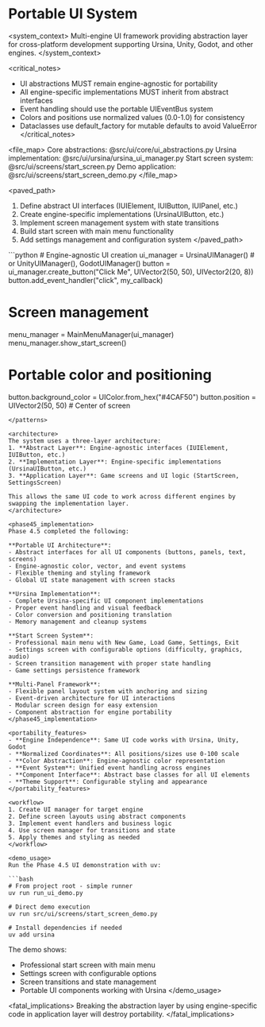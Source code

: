 # Portable UI System

<system_context>
Multi-engine UI framework providing abstraction layer for cross-platform development supporting Ursina, Unity, Godot, and other engines.
</system_context>

<critical_notes>
- UI abstractions MUST remain engine-agnostic for portability
- All engine-specific implementations MUST inherit from abstract interfaces
- Event handling should use the portable UIEventBus system
- Colors and positions use normalized values (0.0-1.0) for consistency
- Dataclasses use default_factory for mutable defaults to avoid ValueError
</critical_notes>

<file_map>
Core abstractions: @src/ui/core/ui_abstractions.py
Ursina implementation: @src/ui/ursina/ursina_ui_manager.py
Start screen system: @src/ui/screens/start_screen.py
Demo application: @src/ui/screens/start_screen_demo.py
</file_map>

<paved_path>
1. Define abstract UI interfaces (IUIElement, IUIButton, IUIPanel, etc.)
2. Create engine-specific implementations (UrsinaUIButton, etc.)
3. Implement screen management system with state transitions
4. Build start screen with main menu functionality
5. Add settings management and configuration system
</paved_path>

<patterns>
```python
# Engine-agnostic UI creation
ui_manager = UrsinaUIManager()  # or UnityUIManager(), GodotUIManager()
button = ui_manager.create_button("Click Me", UIVector2(50, 50), UIVector2(20, 8))
button.add_event_handler("click", my_callback)

# Screen management
menu_manager = MainMenuManager(ui_manager)
menu_manager.show_start_screen()

# Portable color and positioning
button.background_color = UIColor.from_hex("#4CAF50")
button.position = UIVector2(50, 50)  # Center of screen
```
</patterns>

<architecture>
The system uses a three-layer architecture:
1. **Abstract Layer**: Engine-agnostic interfaces (IUIElement, IUIButton, etc.)
2. **Implementation Layer**: Engine-specific implementations (UrsinaUIButton, etc.)
3. **Application Layer**: Game screens and UI logic (StartScreen, SettingsScreen)

This allows the same UI code to work across different engines by swapping the implementation layer.
</architecture>

<phase45_implementation>
Phase 4.5 completed the following:

**Portable UI Architecture**:
- Abstract interfaces for all UI components (buttons, panels, text, screens)
- Engine-agnostic color, vector, and event systems
- Flexible theming and styling framework
- Global UI state management with screen stacks

**Ursina Implementation**:
- Complete Ursina-specific UI component implementations
- Proper event handling and visual feedback
- Color conversion and positioning translation
- Memory management and cleanup systems

**Start Screen System**:
- Professional main menu with New Game, Load Game, Settings, Exit
- Settings screen with configurable options (difficulty, graphics, audio)
- Screen transition management with proper state handling
- Game settings persistence framework

**Multi-Panel Framework**:
- Flexible panel layout system with anchoring and sizing
- Event-driven architecture for UI interactions
- Modular screen design for easy extension
- Component abstraction for engine portability
</phase45_implementation>

<portability_features>
- **Engine Independence**: Same UI code works with Ursina, Unity, Godot
- **Normalized Coordinates**: All positions/sizes use 0-100 scale
- **Color Abstraction**: Engine-agnostic color representation
- **Event System**: Unified event handling across engines
- **Component Interface**: Abstract base classes for all UI elements
- **Theme Support**: Configurable styling and appearance
</portability_features>

<workflow>
1. Create UI manager for target engine
2. Define screen layouts using abstract components  
3. Implement event handlers and business logic
4. Use screen manager for transitions and state
5. Apply themes and styling as needed
</workflow>

<demo_usage>
Run the Phase 4.5 UI demonstration with uv:

```bash
# From project root - simple runner
uv run run_ui_demo.py

# Direct demo execution
uv run src/ui/screens/start_screen_demo.py

# Install dependencies if needed
uv add ursina
```

The demo shows:
- Professional start screen with main menu
- Settings screen with configurable options
- Screen transitions and state management
- Portable UI components working with Ursina
</demo_usage>

<fatal_implications>
Breaking the abstraction layer by using engine-specific code in application layer will destroy portability.
</fatal_implications>